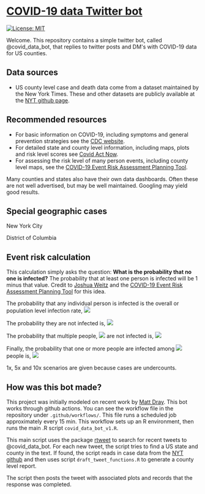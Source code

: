 # [COVID-19 data Twitter bot](https://twitter.com/covid_data_bot)

[![License: MIT](https://img.shields.io/badge/License-MIT-yellow.svg)](https://opensource.org/licenses/MIT) 

Welcome. This repository contains a simple twitter bot, called @covid_data_bot, that replies to twitter posts and DM's with COVID-19 data for US counties.

## Data sources

* US county level case and death data come from a dataset maintained by the New York Times. These and other datasets are publicly available at the [NYT github page](https://github.com/nytimes/covid-19-data).

## Recommended resources

* For basic information on COVID-19, including symptoms and general prevention strategies see the [CDC website](https://www.cdc.gov/coronavirus/2019-ncov/index.html).
* For detailed state and county level information, including maps, plots and risk level scores see [Covid Act Now](https://covidactnow.org/).
* For assessing the risk level of many person events, including county level maps, see the [COVID-19 Event Risk Assessment Planning Tool](https://covid19risk.biosci.gatech.edu/).

Many counties and states also have their own data dashboards. Often these are not well advertised, but may be well maintained. Googling may yield good results. 

## Special geographic cases

New York City

District of Columbia

## Event risk calculation 

This calculation simply asks the question: **What is the probability that no one is infected?** The probability that at least one person is infected will be 1 minus that value. Credit to [Joshua Weitz](https://twitter.com/joshuasweitz) and the [COVID-19 Event Risk Assessment Planning Tool](https://covid19risk.biosci.gatech.edu/) for this idea.

The probability that any individual person is infected is the overall or population level infection rate, <img src="https://render.githubusercontent.com/render/math?math=p_i">

The probability they are not infected is, <img src="https://render.githubusercontent.com/render/math?math=1 - p_i">

The probability that multiple people, <img src="https://render.githubusercontent.com/render/math?math=n"> are not infected is, <img src="https://render.githubusercontent.com/render/math?math=(1 - p_i)^n">

Finally, the probability that one or more people are infected among <img src="https://render.githubusercontent.com/render/math?math=n"> people is, <img src="https://render.githubusercontent.com/render/math?math=1 - (1 - p_i)^n">

1x, 5x and 10x scenarios are given because cases are undercounts. 

## How was this bot made?

This project was initially modeled on recent work by [Matt Dray](https://www.rostrum.blog/2020/09/21/londonmapbot/#fn2). This bot works through github actions. You can see the workflow file in the repository under `.github/workflows/`. This file runs a scheduled job approximately every 15 min. This workflow sets up an R environment, then runs the main .R script `covid_data_bot_v1.R`. 

This main script uses the package [rtweet](https://github.com/ropensci/rtweet) to search for recent tweets to @covid_data_bot. For each new tweet, the script tries to find a US state and county in the text. If found, the script reads in case data from the [NYT github](https://github.com/nytimes/covid-19-data) and then uses script `draft_tweet_functions.R` to generate a county level report.

The script then posts the tweet with associated plots and records that the response was completed. 



